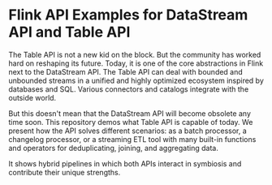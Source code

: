 # Flink API Examples for DataStream API and Table API

The Table API is not a new kid on the block. But the community has worked hard on reshaping its
future. Today, it is one of the core abstractions in Flink next to the DataStream API. The Table API
can deal with bounded and unbounded streams in a unified and highly optimized ecosystem inspired by
databases and SQL. Various connectors and catalogs integrate with the outside world.

But this doesn't mean that the DataStream API will become obsolete any time soon. This repository
demos what Table API is capable of today. We present how the API solves different scenarios:
as a batch processor, a changelog processor, or a streaming ETL tool with many built-in functions
and operators for deduplicating, joining, and aggregating data.

It shows hybrid pipelines in which both APIs interact in symbiosis and contribute their unique
strengths.
